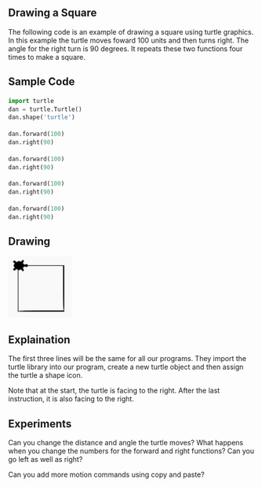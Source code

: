 ## Drawing a Square
The following code is an example of drawing a square using turtle graphics.  In this example the turtle moves foward 100 units and then turns right.  The angle for the right turn is 90 degrees.  It repeats these two functions four times to make a square.

## Sample Code
```python
import turtle
dan = turtle.Turtle()
dan.shape('turtle')

dan.forward(100)
dan.right(90)

dan.forward(100)
dan.right(90)

dan.forward(100)
dan.right(90)

dan.forward(100)
dan.right(90)
```
## Drawing
![](../img/simple-square.png)

## Explaination
The first three lines will be the same for all our programs.  They import the turtle library into our program, create a new turtle object and then assign the turtle a shape icon.

Note that at the start, the turtle is facing to the right.  After the last instruction, it is also facing to the right.

## Experiments
Can you change the distance and angle the turtle moves?  What happens when you change the numbers for the forward and right functions?  Can you go left as well as right?

Can you add more motion commands using copy and paste?